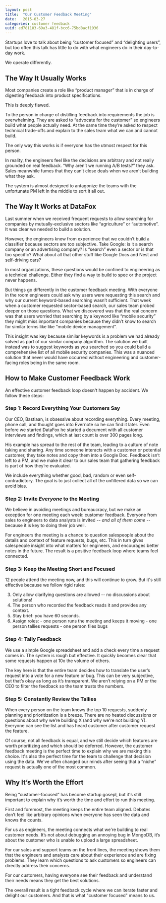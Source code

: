 ```yaml
---
layout: post
title:  "Our Customer Feedback Meeting"
date:   2015-03-27
categories: customer feedback
uuid: ed781183-69a3-481f-bcc6-75bd8acf1936
---
```


Startups love to talk about being “customer focused” and “delighting users”, but too often this talk has little to do with what engineers do in their day-to-day work.

We operate differently.

## The Way It Usually Works

Most companies create a role like “product manager” that is in charge of digesting feedback into product specifications.

This is deeply flawed.

To the person in charge of distilling feedback into requirements the job is overwhelming.  They are asked to “advocate for the customer” so engineers build what people actually need.  At the same time they’re asked to respect technical trade-offs and explain to the sales team what we can and cannot build.

The only way this works is if everyone has the utmost respect for this person.

In reality, the engineers feel like the decisions are arbitrary and not really grounded on real feedback.  “Why aren’t we running A/B tests?” they ask.  Sales meanwhile fumes that they can’t close deals when we aren’t building what they ask.

The system is almost designed to antagonize the teams with the unfortunate PM left in the middle to sort it all out.

## The Way It Works at DataFox
Last summer when we received frequent requests to allow searching for companies by mutually-exclusive sectors like “agriculture” or “automotive”.  It was clear we needed to build a solution.

However, the engineers knew from experience that we couldn’t build a classifier because sectors are too subjective.  Take Google: is it a search company or an advertising company?  Is “search” even a sector or is that too specific?  What about all that other stuff like Google Docs and Nest and self-driving cars?

In most organizations, these questions would be confined to engineering as a technical challenge.  Either they find a way to build to spec or the project never happens.

But things go differently in the customer feedback meeting.  With everyone in the room engineers could ask why users were requesting this search and why our current keyword-based searching wasn’t sufficient.  That week when a customer requested sector-based search, our sales team probed deeper on those questions.  What we discovered was that the real concern was that users worried that searching by a keyword like “mobile security” they might miss important companies because they didn’t know to search for similar terms like like “mobile device management”.

This insight was key because similar keywords is a problem we had already solved as part of our similar company algorithm.  The solution we built instead was to suggest keywords as you searched so you could build a comprehensive list of all mobile security companies.  This was a nuanced solution that never would have occurred without engineering and customer-facing roles being in the same room.

## How to Make Customer Feedback Work
An effective customer feedback loop doesn't happen by accident.  We follow these steps:

### Step 1: Record Everything Your Customers Say
Our CEO, Bastiaan, is obsessive about recording everything.  Every meeting, phone call, and thought goes into Evernote so he can find it later.  Even before we started DataFox he started a document with all customer interviews and findings, which at last count is over 300 pages long.

His example has spread to the rest of the team, leading to a culture of note taking and sharing.  Any time someone interacts with a customer or potential customer, they take notes and copy them into a Google Doc.  Feedback isn’t left to a PM, and we make it clear to our sales team that gathering feedback is part of how they’re evaluated.

We include everything whether good, bad, random or even self-contradictory.  The goal is to just collect all of the unfiltered data so we can avoid bias.


### Step 2: Invite _Everyone_ to the Meeting
We believe in avoiding meetings and bureaucracy, but we make an exception for one meeting each week: customer feedback.  Everyone from sales to engineers to data analysts is invited -- _and all of them come_ --
because it is key to doing their job well.

For engineers the meeting is a chance to question salespeople about the details and context of feature requests, bugs, etc.  This in turn gives salespeople insight into what matters for engineers, and encourages better notes in the future. The result is a positive feedback loop where teams feel connected.

### Step 3: Keep the Meeting Short and Focused
12 people attend the meeting now, and this will continue to grow.  But it's still effective because we follow rigid rules:

  3.  Only allow clarifying questions are allowed -- no discussions about solutions!
  2.  The person who recorded the feedback reads it and provides any context.
  2.  Stay brief: you have 60 seconds.
  5.  Assign roles:
    - one person runs the meeting and keeps it moving
    - one person tallies requests
    - one person files bugs

### Step 4: Tally Feedback
We use a simple Google spreadsheet and add a check every time a request comes in.  The system is rough but effective.  It quickly becomes clear that some requests happen at 10x the volume of others.

The key here is that the entire team decides how to translate the user’s request into a vote for a new feature or bug.  This can be very subjective, but that’s okay as long as it’s transparent.  We aren’t relying on a PM or the CEO to filter the feedback so the team trusts the numbers.

### Step 5: Constantly Review the Tallies
When every person on the team knows the top 10 requests, suddenly planning and prioritization is a breeze.  There are no heated discussions or questions about why we’re building X (and why we're not building Y).  Everyone can see the list and has heard customer after customer request the feature.

Of course, not all feedback is equal, and we still decide which features are worth prioritizing and which should be deferred.  However, the customer feedback meeting is the perfect time to explain why we are making this choice.  It's also the perfect time for the team to challenge that decision using the data.  We've often changed our minds after seeing that a “niche” request is actually one of the most common.


## Why It’s Worth the Effort
Being “customer-focused” has become startup gosepl, but it's still important to explain why it’s worth the time and effort to run this meeting.

First and foremost, the meeting keeps the entire team aligned. Debates don’t feel like arbitrary opinions when everyone has seen the data and knows the counts.

For us as engineers, the meeting connects what we're building to real customer needs.  It’s not about debugging an annoying bug in MongoDB, it’s about the customer who is unable to upload a large spreadsheet.

For our sales and support teams on the front lines, the meeting shows them that the engineers and analysts care about their experience and are fixing problems.  They learn which questions to ask customers so engineers can directly address their concerns.

For our customers, having everyone see their feedback and understand their needs means they get the best solutions.

The overall result is a tight feedback cycle where we can iterate faster and delight our customers.  And that is what "customer focused" means to us.








